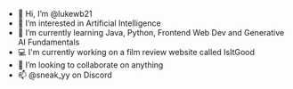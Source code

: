 - 👋 Hi, I’m @lukewb21
- 👀 I’m interested in Artificial Intelligence
- 🌱 I’m currently learning Java, Python, Frontend Web Dev and Generative AI Fundamentals
- 💻 I'm currently working on a film review website called IsItGood
- 💞️ I’m looking to collaborate on anything
- 📫 @sneak_yy on Discord

<!---
lukewb21/lukewb21 is a ✨ special ✨ repository because its `README.md` (this file) appears on your GitHub profile.
You can click the Preview link to take a look at your changes.
--->
